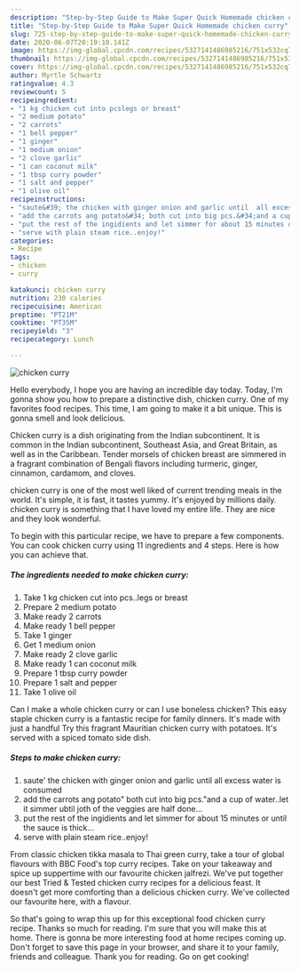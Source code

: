 ```yaml
---
description: "Step-by-Step Guide to Make Super Quick Homemade chicken curry"
title: "Step-by-Step Guide to Make Super Quick Homemade chicken curry"
slug: 725-step-by-step-guide-to-make-super-quick-homemade-chicken-curry
date: 2020-06-07T20:19:10.141Z
image: https://img-global.cpcdn.com/recipes/5327141486985216/751x532cq70/chicken-curry-recipe-main-photo.jpg
thumbnail: https://img-global.cpcdn.com/recipes/5327141486985216/751x532cq70/chicken-curry-recipe-main-photo.jpg
cover: https://img-global.cpcdn.com/recipes/5327141486985216/751x532cq70/chicken-curry-recipe-main-photo.jpg
author: Myrtle Schwartz
ratingvalue: 4.3
reviewcount: 5
recipeingredient:
- "1 kg chicken cut into pcslegs or breast"
- "2 medium potato"
- "2 carrots"
- "1 bell pepper"
- "1 ginger"
- "1 medium onion"
- "2 clove garlic"
- "1 can coconut milk"
- "1 tbsp curry powder"
- "1 salt and pepper"
- "1 olive oil"
recipeinstructions:
- "saute&#39; the chicken with ginger onion and garlic until  all excess water is consumed"
- "add the carrots ang potato&#34; both cut into big pcs.&#34;and a cup of water..let it simmer ubtil joth of the veggies are half done..."
- "put the rest of the ingidients and let simmer for about 15 minutes or until the sauce is thick..."
- "serve with plain steam rice..enjoy!"
categories:
- Recipe
tags:
- chicken
- curry

katakunci: chicken curry 
nutrition: 230 calories
recipecuisine: American
preptime: "PT21M"
cooktime: "PT35M"
recipeyield: "3"
recipecategory: Lunch

---
```



![chicken curry](https://img-global.cpcdn.com/recipes/5327141486985216/751x532cq70/chicken-curry-recipe-main-photo.jpg)

Hello everybody, I hope you are having an incredible day today. Today, I'm gonna show you how to prepare a distinctive dish, chicken curry. One of my favorites food recipes. This time, I am going to make it a bit unique. This is gonna smell and look delicious.

Chicken curry is a dish originating from the Indian subcontinent. It is common in the Indian subcontinent, Southeast Asia, and Great Britain, as well as in the Caribbean. Tender morsels of chicken breast are simmered in a fragrant combination of Bengali flavors including turmeric, ginger, cinnamon, cardamom, and cloves.

chicken curry is one of the most well liked of current trending meals in the world. It's simple, it is fast, it tastes yummy. It's enjoyed by millions daily. chicken curry is something that I have loved my entire life. They are nice and they look wonderful.


To begin with this particular recipe, we have to prepare a few components. You can cook chicken curry using 11 ingredients and 4 steps. Here is how you can achieve that.

<!--inarticleads1-->

##### The ingredients needed to make chicken curry:

1. Take 1 kg chicken cut into pcs..legs or breast
1. Prepare 2 medium potato
1. Make ready 2 carrots
1. Make ready 1 bell pepper
1. Take 1 ginger
1. Get 1 medium onion
1. Make ready 2 clove garlic
1. Make ready 1 can coconut milk
1. Prepare 1 tbsp curry powder
1. Prepare 1 salt and pepper
1. Take 1 olive oil


Can I make a whole chicken curry or can I use boneless chicken? This easy staple chicken curry is a fantastic recipe for family dinners. It&#39;s made with just a handful Try this fragrant Mauritian chicken curry with potatoes. It&#39;s served with a spiced tomato side dish. 

<!--inarticleads2-->

##### Steps to make chicken curry:

1. saute&#39; the chicken with ginger onion and garlic until  all excess water is consumed
1. add the carrots ang potato&#34; both cut into big pcs.&#34;and a cup of water..let it simmer ubtil joth of the veggies are half done...
1. put the rest of the ingidients and let simmer for about 15 minutes or until the sauce is thick...
1. serve with plain steam rice..enjoy!


From classic chicken tikka masala to Thai green curry, take a tour of global flavours with BBC Food&#39;s top curry recipes. Take on your takeaway and spice up suppertime with our favourite chicken jalfrezi. We&#39;ve put together our best Tried &amp; Tested chicken curry recipes for a delicious feast. It doesn&#39;t get more comforting than a delicious chicken curry. We&#39;ve collected our favourite here, with a flavour. 

So that's going to wrap this up for this exceptional food chicken curry recipe. Thanks so much for reading. I'm sure that you will make this at home. There is gonna be more interesting food at home recipes coming up. Don't forget to save this page in your browser, and share it to your family, friends and colleague. Thank you for reading. Go on get cooking!
